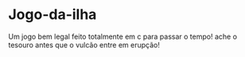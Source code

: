 # Jogo-da-ilha
Um jogo bem legal feito totalmente em c para passar o tempo! 
ache o tesouro antes que o vulcão entre em erupção!
